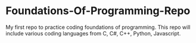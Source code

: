 # Foundations-Of-Programming-Repo
My first repo to practice coding foundations of programming.
This repo will include various coding languages from C, C#, C++, Python, Javascript.
